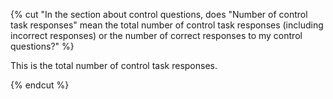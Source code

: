 {% cut "In the section about control questions, does "Number of control task responses" mean the total number of control task responses (including incorrect responses) or the number of correct responses to my control questions?" %}

This is the total number of control task responses.

{% endcut %}